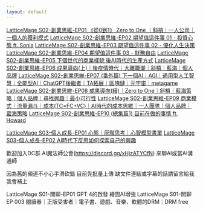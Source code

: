 ```yaml
---
layout: default
---
```


[LatticeMage S02-創業思維-EP01 《從0到1》 Zero to One ｜斜槓｜一人公司｜一個人的獲利模式](https://youtu.be/aYZvxMGOxfc)
[LatticeMage S02-創業思維-EP02 期望值這件事 01 - 投資心態 ft. Sonia](https://youtu.be/Frob1Bu7Hjg)
[LatticeMage S02-創業思維-EP03 期望值這件事 02 - 優化人生決策](https://youtu.be/9UWfPpsmdY8)
[LatticeMage S02-創業思維-EP04 期望值這件事 03 - 財務自由](https://youtu.be/SvAUIRGmTds)
[LatticeMage S02-創業思維-EP05 下個世代的商業樣貌 後AI時代的生產方式](https://youtu.be/Le47HgJGaKs)
[LatticeMage S02-創業思維-EP06 成果導向(上)｜後疫情時代｜大離職潮｜斜槓｜藍海｜個人品牌](https://youtu.be/aqXNgqHISkw)
[LatticeMage S02-創業思維-EP07 (番外篇) 下一個AI｜AGI｜通用型人工智慧｜全能型AI｜ChatGPT後繼者｜TA拓展｜區塊鏈｜元宇宙｜metagame](https://youtu.be/UrZpPfYgHSY)
[LatticeMage S02-創業思維-EP08 成果導向(續)｜Zero to One｜斜槓｜藍海策略｜個人品牌｜尋找興趣｜最小可行性](https://youtu.be/oI-KF1q34rA)
[LatticeMage S02-創業思維-EP09 商業模式｜流量漏斗｜成本(TC=FC+VC)｜AI時代的成本思維｜一人團隊｜個人品牌｜藍海策略](https://youtu.be/qzW6LdJIF1M)
[LatticeMage S02-創業思維-EP10 (總集篇1) 目前在做的事情 ft. Howard](https://youtu.be/s7a7GcNtLQE)

[LatticeMage S03-個人成長-EP01 心態｜灰階思考｜心智模型書單](https://youtu.be/-W_18XZ0zgE)
[LatticeMage S03-個人成長-EP02 AI時代下反思如何探索自己的興趣](https://youtu.be/_4WrDm1W0ag)


歡迎加入DC群 AI魔法師公會(https://discord.gg/xHjzATYCfN) 來聊AI或當AI溝通師

因為舊的頻道不小心手滑砍錯  目前先批量上傳
缺文件連結或字幕的話請留言給我  我會補上




LatticeMage S01-閒聊-EP01 GPT 4的啟發  繪圖AI增強
LatticeMage S01-閒聊 EP 003 閱讀器｜正版受害者｜電子書、遊戲、音樂、軟體的DRM｜DRM free
